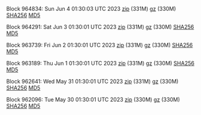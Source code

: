 Block 964834: Sun Jun  4 01:30:03 UTC 2023 [zip](https://files.01coin.io/mainnet/2023-06-04/bootstrap.dat.zip) (331M) [gz](https://files.01coin.io/mainnet/2023-06-04/bootstrap.dat.tar.gz) (330M) [SHA256](https://files.01coin.io/mainnet/2023-06-04/sha256.txt) [MD5](https://files.01coin.io/mainnet/2023-06-04/md5.txt)

Block 964291: Sat Jun  3 01:30:01 UTC 2023 [zip](https://files.01coin.io/mainnet/2023-06-03/bootstrap.dat.zip) (331M) [gz](https://files.01coin.io/mainnet/2023-06-03/bootstrap.dat.tar.gz) (330M) [SHA256](https://files.01coin.io/mainnet/2023-06-03/sha256.txt) [MD5](https://files.01coin.io/mainnet/2023-06-03/md5.txt)

Block 963739: Fri Jun  2 01:30:01 UTC 2023 [zip](https://files.01coin.io/mainnet/2023-06-02/bootstrap.dat.zip) (331M) [gz](https://files.01coin.io/mainnet/2023-06-02/bootstrap.dat.tar.gz) (330M) [SHA256](https://files.01coin.io/mainnet/2023-06-02/sha256.txt) [MD5](https://files.01coin.io/mainnet/2023-06-02/md5.txt)

Block 963189: Thu Jun  1 01:30:01 UTC 2023 [zip](https://files.01coin.io/mainnet/2023-06-01/bootstrap.dat.zip) (331M) [gz](https://files.01coin.io/mainnet/2023-06-01/bootstrap.dat.tar.gz) (330M) [SHA256](https://files.01coin.io/mainnet/2023-06-01/sha256.txt) [MD5](https://files.01coin.io/mainnet/2023-06-01/md5.txt)

Block 962641: Wed May 31 01:30:01 UTC 2023 [zip](https://files.01coin.io/mainnet/2023-05-31/bootstrap.dat.zip) (331M) [gz](https://files.01coin.io/mainnet/2023-05-31/bootstrap.dat.tar.gz) (330M) [SHA256](https://files.01coin.io/mainnet/2023-05-31/sha256.txt) [MD5](https://files.01coin.io/mainnet/2023-05-31/md5.txt)

Block 962096: Tue May 30 01:30:01 UTC 2023 [zip](https://files.01coin.io/mainnet/2023-05-30/bootstrap.dat.zip) (330M) [gz](https://files.01coin.io/mainnet/2023-05-30/bootstrap.dat.tar.gz) (330M) [SHA256](https://files.01coin.io/mainnet/2023-05-30/sha256.txt) [MD5](https://files.01coin.io/mainnet/2023-05-30/md5.txt)

